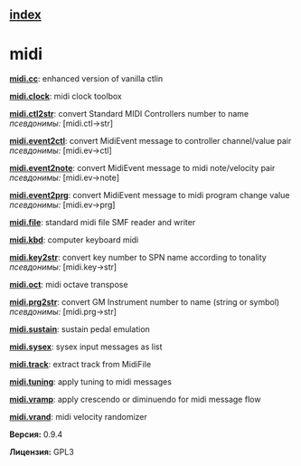 [index](index.html) 
---

# midi




[**midi.cc**](midi.cc.html): enhanced version of vanilla ctlin 

[**midi.clock**](midi.clock.html): midi clock toolbox 

[**midi.ctl2str**](midi.ctl2str.html): convert Standard MIDI Controllers number to name <br>
_псевдонимы:_ [midi.ctl-&gt;str]


[**midi.event2ctl**](midi.event2ctl.html): convert MidiEvent message to controller channel/value pair <br>
_псевдонимы:_ [midi.ev-&gt;ctl]


[**midi.event2note**](midi.event2note.html): convert MidiEvent message to midi note/velocity pair <br>
_псевдонимы:_ [midi.ev-&gt;note]


[**midi.event2prg**](midi.event2prg.html): convert MidiEvent message to midi program change value <br>
_псевдонимы:_ [midi.ev-&gt;prg]


[**midi.file**](midi.file.html): standard midi file SMF reader and writer 

[**midi.kbd**](midi.kbd.html): computer keyboard midi 

[**midi.key2str**](midi.key2str.html): convert key number to SPN name according to tonality <br>
_псевдонимы:_ [midi.key-&gt;str]


[**midi.oct**](midi.oct.html): midi octave transpose 

[**midi.prg2str**](midi.prg2str.html): convert GM Instrument number to name (string or symbol) <br>
_псевдонимы:_ [midi.prg-&gt;str]


[**midi.sustain**](midi.sustain.html): sustain pedal emulation 

[**midi.sysex**](midi.sysex.html): sysex input messages as list 

[**midi.track**](midi.track.html): extract track from MidiFile 

[**midi.tuning**](midi.tuning.html): apply tuning to midi messages 

[**midi.vramp**](midi.vramp.html): apply crescendo or diminuendo for midi message flow 

[**midi.vrand**](midi.vrand.html): midi velocity randomizer 


**Версия:** 0.9.4

**Лицензия:** GPL3
